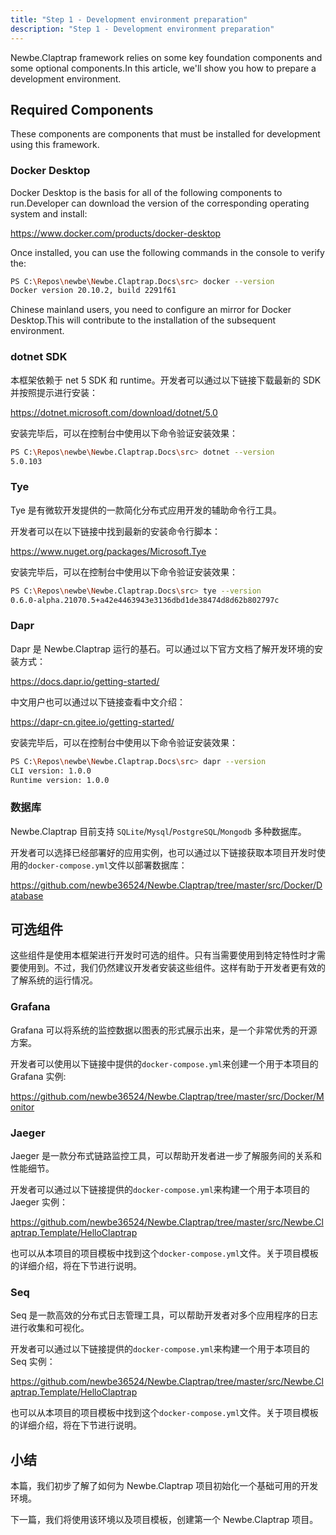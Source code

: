 ```yaml
---
title: "Step 1 - Development environment preparation"
description: "Step 1 - Development environment preparation"
---
```


Newbe.Claptrap framework relies on some key foundation components and some optional components.In this article, we'll show you how to prepare a development environment.

<!-- more -->

## Required Components

These components are components that must be installed for development using this framework.

### Docker Desktop

Docker Desktop is the basis for all of the following components to run.Developer can download the version of the corresponding operating system and install:

<https://www.docker.com/products/docker-desktop>

Once installed, you can use the following commands in the console to verify the:

```bash
PS C:\Repos\newbe\Newbe.Claptrap.Docs\src> docker --version
Docker version 20.10.2, build 2291f61
```

Chinese mainland users, you need to configure an mirror for Docker Desktop.This will contribute to the installation of the subsequent environment.

### dotnet SDK

本框架依赖于 net 5 SDK 和 runtime。开发者可以通过以下链接下载最新的 SDK 并按照提示进行安装：

<https://dotnet.microsoft.com/download/dotnet/5.0>

安装完毕后，可以在控制台中使用以下命令验证安装效果：

```bash
PS C:\Repos\newbe\Newbe.Claptrap.Docs\src> dotnet --version
5.0.103
```

### Tye

Tye 是有微软开发提供的一款简化分布式应用开发的辅助命令行工具。

开发者可以在以下链接中找到最新的安装命令行脚本：

<https://www.nuget.org/packages/Microsoft.Tye>

安装完毕后，可以在控制台中使用以下命令验证安装效果：

```bash
PS C:\Repos\newbe\Newbe.Claptrap.Docs\src> tye --version
0.6.0-alpha.21070.5+a42e4463943e3136dbd1de38474d8d62b802797c
```

### Dapr

Dapr 是 Newbe.Claptrap 运行的基石。可以通过以下官方文档了解开发环境的安装方式：

<https://docs.dapr.io/getting-started/>

中文用户也可以通过以下链接查看中文介绍：

<https://dapr-cn.gitee.io/getting-started/>

安装完毕后，可以在控制台中使用以下命令验证安装效果：

```bash
PS C:\Repos\newbe\Newbe.Claptrap.Docs\src> dapr --version
CLI version: 1.0.0
Runtime version: 1.0.0
```

### 数据库

Newbe.Claptrap 目前支持 `SQLite`/`Mysql`/`PostgreSQL`/`Mongodb` 多种数据库。

开发者可以选择已经部署好的应用实例，也可以通过以下链接获取本项目开发时使用的`docker-compose.yml`文件以部署数据库：

<https://github.com/newbe36524/Newbe.Claptrap/tree/master/src/Docker/Database>

## 可选组件

这些组件是使用本框架进行开发时可选的组件。只有当需要使用到特定特性时才需要使用到。不过，我们仍然建议开发者安装这些组件。这样有助于开发者更有效的了解系统的运行情况。

### Grafana

Grafana 可以将系统的监控数据以图表的形式展示出来，是一个非常优秀的开源方案。

开发者可以使用以下链接中提供的`docker-compose.yml`来创建一个用于本项目的 Grafana 实例:

<https://github.com/newbe36524/Newbe.Claptrap/tree/master/src/Docker/Monitor>

### Jaeger

Jaeger 是一款分布式链路监控工具，可以帮助开发者进一步了解服务间的关系和性能细节。

开发者可以通过以下链接提供的`docker-compose.yml`来构建一个用于本项目的 Jaeger 实例：

<https://github.com/newbe36524/Newbe.Claptrap/tree/master/src/Newbe.Claptrap.Template/HelloClaptrap>

也可以从本项目的项目模板中找到这个`docker-compose.yml`文件。关于项目模板的详细介绍，将在下节进行说明。

### Seq

Seq 是一款高效的分布式日志管理工具，可以帮助开发者对多个应用程序的日志进行收集和可视化。

开发者可以通过以下链接提供的`docker-compose.yml`来构建一个用于本项目的 Seq 实例：

<https://github.com/newbe36524/Newbe.Claptrap/tree/master/src/Newbe.Claptrap.Template/HelloClaptrap>

也可以从本项目的项目模板中找到这个`docker-compose.yml`文件。关于项目模板的详细介绍，将在下节进行说明。

## 小结

本篇，我们初步了解了如何为 Newbe.Claptrap 项目初始化一个基础可用的开发环境。

下一篇，我们将使用该环境以及项目模板，创建第一个 Newbe.Claptrap 项目。

